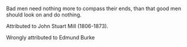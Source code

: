 Bad men need nothing more to compass their ends, than that good men should look on and do nothing.

Attributed to John Stuart Mill (1806-1873).

Wrongly attributed to Edmund Burke

